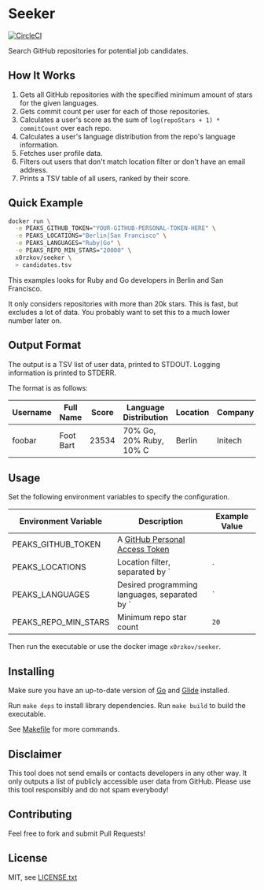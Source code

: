 # Seeker

[![CircleCI](https://circleci.com/gh/x0rzkov/seeker.svg?style=svg)](https://circleci.com/gh/x0rzkov/seeker)

Search GitHub repositories for potential job candidates.

## How It Works

1. Gets all GitHub repositories with the specified minimum amount of stars for the given languages.
2. Gets commit count per user for each of those repositories.
3. Calculates a user's score as the sum of `log(repoStars + 1) * commitCount` over each repo.
4. Calculates a user's language distribution from the repo's language information.
5. Fetches user profile data.
6. Filters out users that don't match location filter or don't have an email address.
7. Prints a TSV table of all users, ranked by their score.

## Quick Example

```bash
docker run \
  -e PEAKS_GITHUB_TOKEN="YOUR-GITHUB-PERSONAL-TOKEN-HERE" \
  -e PEAKS_LOCATIONS="Berlin|San Francisco" \
  -e PEAKS_LANGUAGES="Ruby|Go" \
  -e PEAKS_REPO_MIN_STARS="20000" \
  x0rzkov/seeker \
  > candidates.tsv
```

This examples looks for Ruby and Go developers in Berlin and San Francisco.

It only considers repositories with more than 20k stars.
This is fast, but excludes a lot of data.
You probably want to set this to a much lower number later on.

## Output Format

The output is a TSV list of user data, printed to STDOUT. Logging information is printed to STDERR.

The format is as follows:

Username | Full Name | Score | Language Distribution | Location | Company | Email | Hireable?
--- | --- | --- | --- | --- | --- | --- | ---
foobar | Foot Bart | 23534 | 70% Go, 20% Ruby, 10% C | Berlin | Initech | foo@example.com | true

## Usage
Set the following environment variables to specify the configuration.

Environment Variable | Description | Example Value
--- | --- | ---
PEAKS_GITHUB_TOKEN | A [GitHub Personal Access Token](https://github.com/settings/tokens) |
PEAKS_LOCATIONS | Location filter, separated by `|`  | `Berlin|San Francisco`
PEAKS_LANGUAGES | Desired programming languages, separated by `|` | `Ruby|Go`
PEAKS_REPO_MIN_STARS | Minimum repo star count | `20`

Then run the executable or use the docker image `x0rzkov/seeker`.

## Installing

Make sure you have an up-to-date version of
[Go](https://golang.org/) and [Glide](https://github.com/Masterminds/glide) installed.

Run `make deps` to install library dependencies. Run `make build` to build the executable.

See [Makefile](Makefile) for more commands.

## Disclaimer
This tool does not send emails or contacts developers in any other way. It only outputs a list of
publicly accessible user data from GitHub. Please use this tool responsibly and do not spam
everybody!

## Contributing

Feel free to fork and submit Pull Requests!

## License

MIT, see [LICENSE.txt](LICENSE.txt)
